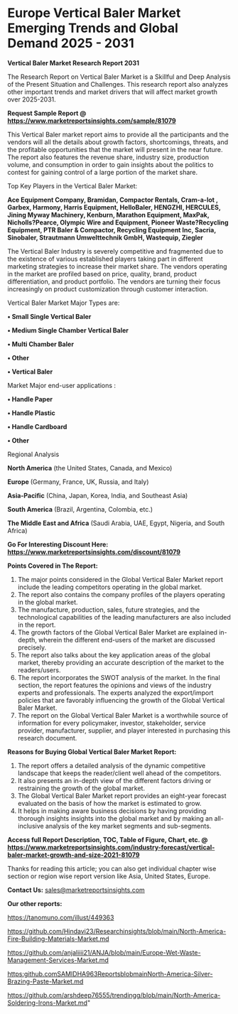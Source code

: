  # Europe Vertical Baler Market Emerging Trends and Global Demand 2025 - 2031

<strong>Vertical Baler Market Research Report 2031</strong>

The Research Report on Vertical Baler Market is a Skillful and Deep Analysis of the Present Situation and Challenges. This research report also analyzes other important trends and market drivers that will affect market growth over 2025-2031.

<strong>Request Sample Report @ <a href=https://www.marketreportsinsights.com/sample/81079>https://www.marketreportsinsights.com/sample/81079</a></strong>

This Vertical Baler market report aims to provide all the participants and the vendors will all the details about growth factors, shortcomings, threats, and the profitable opportunities that the market will present in the near future. The report also features the revenue share, industry size, production volume, and consumption in order to gain insights about the politics to contest for gaining control of a large portion of the market share.

Top Key Players in the Vertical Baler Market:

<strong>Ace Equipment Company, Bramidan, Compactor Rentals, Cram-a-lot , Garbex, Harmony, Harris Equipment, HelloBaler, HENGZHI, HERCULES, Jining Myway Machinery, Kenburn, Marathon Equipment, MaxPak, Nicholls?Pearce, Olympic Wire and Equipment, Pioneer Waste?Recycling Equipment, PTR Baler & Compactor, Recycling Equipment Inc, Sacria, Sinobaler, Strautmann Umwelttechnik GmbH, Wastequip, Ziegler</strong>

The Vertical Baler Industry is severely competitive and fragmented due to the existence of various established players taking part in different marketing strategies to increase their market share. The vendors operating in the market are profiled based on price, quality, brand, product differentiation, and product portfolio. The vendors are turning their focus increasingly on product customization through customer interaction.

Vertical Baler Market Major Types are:

<strong>• Small Single Vertical Baler

• Medium Single Chamber Vertical Baler

• Multi Chamber Baler

• Other

• Vertical Baler</strong>

Market Major end-user applications :

<strong>• Handle Paper

• Handle Plastic

• Handle Cardboard

• Other</strong>

Regional Analysis

</u><strong><b>North America</b></strong> (the United States, Canada, and Mexico)

<strong><b>Europe </b></strong>(Germany, France, UK, Russia, and Italy)

<strong><b>Asia-Pacific</b></strong> (China, Japan, Korea, India, and Southeast Asia)

<strong><b>South America</b></strong> (Brazil, Argentina, Colombia, etc.)

<strong><b>The Middle East and Africa</b></strong> (Saudi Arabia, UAE, Egypt, Nigeria, and South Africa)

<strong>Go For Interesting Discount Here: <a href=https://www.marketreportsinsights.com/discount/81079>https://www.marketreportsinsights.com/discount/81079</a></strong>

<strong>Points Covered in The Report:</strong>
<ol>
  <li>The major points considered in the Global Vertical Baler Market report include the leading competitors operating in the global market.</li>
  <li>The report also contains the company profiles of the players operating in the global market.</li>
  <li>The manufacture, production, sales, future strategies, and the technological capabilities of the leading manufacturers are also included in the report.</li>
  <li>The growth factors of the Global Vertical Baler Market are explained in-depth, wherein the different end-users of the market are discussed precisely.</li>
  <li>The report also talks about the key application areas of the global market, thereby providing an accurate description of the market to the readers/users.</li>
  <li>The report incorporates the SWOT analysis of the market. In the final section, the report features the opinions and views of the industry experts and professionals. The experts analyzed the export/import policies that are favorably influencing the growth of the Global Vertical Baler Market.</li>
  <li>The report on the Global Vertical Baler Market is a worthwhile source of information for every policymaker, investor, stakeholder, service provider, manufacturer, supplier, and player interested in purchasing this research document.</li>
</ol>
<strong>Reasons for Buying Global Vertical Baler Market Report:</strong>

<ol>
  <li>The report offers a detailed analysis of the dynamic competitive landscape that keeps the reader/client well ahead of the competitors.</li>
  <li>It also presents an in-depth view of the different factors driving or restraining the growth of the global market.</li>
  <li>The Global Vertical Baler Market report provides an eight-year forecast evaluated on the basis of how the market is estimated to grow.</li>
  <li>It helps in making aware business decisions by having providing thorough insights insights into the global market and by making an all-inclusive analysis of the key market segments and sub-segments.</li>
</ol>
<strong>Access full Report Description, TOC, Table of Figure, Chart, etc. @ <a href=https://www.marketreportsinsights.com/industry-forecast/vertical-baler-market-growth-and-size-2021-81079>https://www.marketreportsinsights.com/industry-forecast/vertical-baler-market-growth-and-size-2021-81079</a></strong>


Thanks for reading this article; you can also get individual chapter wise section or region wise report version like Asia, United States, Europe.

<strong>Contact Us:</strong>
sales@marketreportsinsights.com

<strong>Our other reports:</strong>

<a href=https://tanomuno.com/illust/449363>https://tanomuno.com/illust/449363</a>

<a href=https://github.com/Hindavi23/Researchinsights/blob/main/North-America-Fire-Building-Materials-Market.md>https://github.com/Hindavi23/Researchinsights/blob/main/North-America-Fire-Building-Materials-Market.md</a>

<a href=https://github.com/anjaliiii21/ANJA/blob/main/Europe-Wet-Waste-Management-Services-Market.md>https://github.com/anjaliiii21/ANJA/blob/main/Europe-Wet-Waste-Management-Services-Market.md</a>

<a href=https:github.comSAMIDHA963ReportsblobmainNorth-America-Silver-Brazing-Paste-Market.md>https:github.comSAMIDHA963ReportsblobmainNorth-America-Silver-Brazing-Paste-Market.md</a>

<a href=https://github.com/arshdeep76555/trendingg/blob/main/North-America-Soldering-Irons-Market.md>https://github.com/arshdeep76555/trendingg/blob/main/North-America-Soldering-Irons-Market.md</a>"

